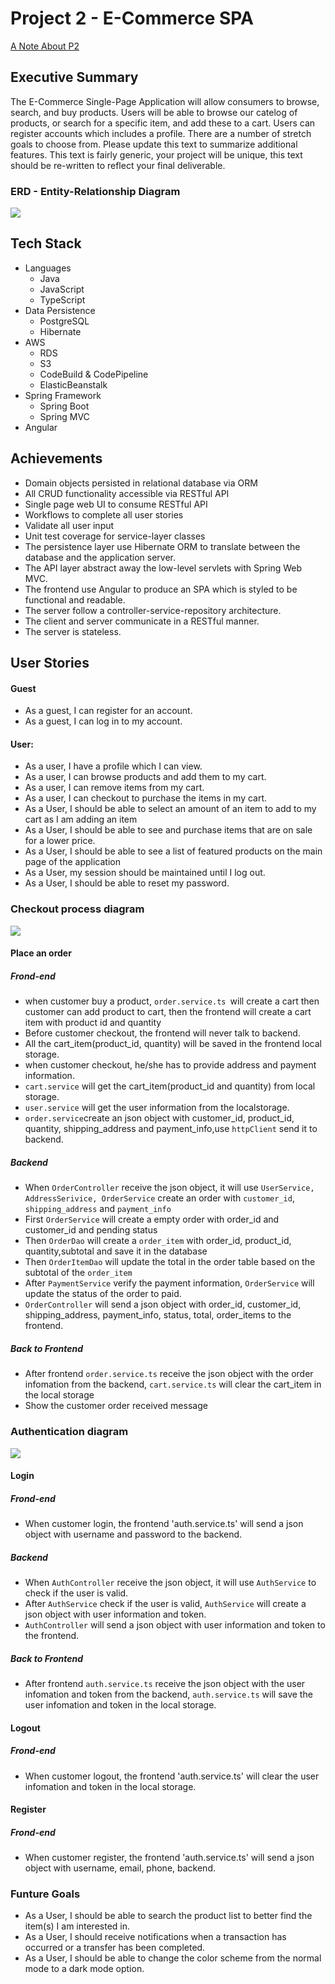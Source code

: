 # Project 2 - E-Commerce SPA
[A Note About P2](https://github.com/220328-Java-Full-Stack-AWS/Curriculum-Notes/blob/main/P2.md)
## Executive Summary
The E-Commerce Single-Page Application will allow consumers to browse, search, and buy products. Users will be able to browse our catelog of products, or search for a specific item, and add these to a cart. Users can register accounts which includes a profile. There are a number of stretch goals to choose from. Please update this text to summarize additional features. This text is fairly generic, your project will be unique, this text should be re-written to reflect your final deliverable.

### ERD - Entity-Relationship Diagram

![](/backend/images/database/ERD.png) 

## Tech Stack
 - Languages
   - Java
   - JavaScript
   - TypeScript
 - Data Persistence
   - PostgreSQL
   - Hibernate
 - AWS
   - RDS
   - S3
   - CodeBuild & CodePipeline
   - ElasticBeanstalk
 - Spring Framework
   - Spring Boot
   - Spring MVC
 - Angular



## Achievements

* Domain objects persisted in relational database via ORM
* All CRUD functionality accessible via RESTful API
* Single page web UI to consume RESTful API
* Workflows to complete all user stories
* Validate all user input
* Unit test coverage for service-layer classes
* The persistence layer  use Hibernate ORM to translate between the database and the application server. 
* The API layer abstract away the low-level servlets with Spring Web MVC. 
* The frontend  use Angular to produce an SPA which is styled to be functional and readable. 
* The server follow a  controller-service-repository architecture.
* The client and server  communicate in a RESTful manner.
* The server is stateless. 


## User Stories

#### Guest
- As a guest, I can register for an account.
- As a guest, I can log in to my account.

#### User:
- As a user, I have a profile which I can view.
- As a user, I can browse products and add them to my cart.
- As a user, I can remove items from my cart.
- As a user, I can checkout to purchase the items in my cart.
- As a User, I should be able to select an amount of an item to add to my cart as I am adding an item
- As a User, I should be able to see and purchase items that are on sale for a lower price.
- As a User, I should be able to see a list of featured products on the main page of the application
- As a User, my session should be maintained until I log out.
- As a User, I should be able to reset my password.

### Checkout process diagram
 ![](backend/images/diagram/check-out-process.png)

#### Place an order
##### Frond-end
* when customer buy a product, `order.service.ts `will create a cart
then customer can add product to cart, then the frontend will create a cart item with product id and quantity
* Before customer checkout, the frontend will never talk to backend.
* All the cart_item(product_id, quantity) will be saved in the frontend local storage.
* when customer checkout, he/she has to provide address and payment information. 
* `cart.service` will get the cart_item(product_id and quantity) from local storage.
* `user.service` will get the user information from the localstorage.
* `order.service`create an json object with customer_id, product_id, quantity, shipping_address and payment_info,use `httpClient` send it to backend.
##### Backend
* When `OrderController` receive the json object, it will use `UserService, AddressSerivice, OrderService` create an order with `customer_id`, `shipping_address` and `payment_info `
* First `OrderService` will create a empty order with order_id and customer_id and pending status 
* Then `OrderDao` will create a `order_item` with order_id, product_id, quantity,subtotal and save it in the database 
* Then `OrderItemDao` will update the total in the order table based on the subtotal of the `order_item` 
* After `PaymentService` verify the payment information, `OrderService` will update the status of the order to paid. 
* `OrderController` will send a json object with order_id, customer_id, shipping_address, payment_info, status, total, order_items to the frontend.
##### Back to Frontend
* After frontend `order.service.ts` receive the json object with the order infomation from the backend, `cart.service.ts` will clear the cart_item in the local storage
* Show the customer order received message



### Authentication diagram
 ![](/frontend/images/angular-12-jwt-authentication-flow.png)

#### Login
##### Frond-end
* When customer login, the frontend 'auth.service.ts' will send a json object with username and password to the backend.
##### Backend
* When `AuthController` receive the json object, it will use `AuthService` to check if the user is valid.
* After `AuthService` check if the user is valid, `AuthService` will create a json object with user information and token.
* `AuthController` will send a json object with user information and token to the frontend.
##### Back to Frontend
* After frontend `auth.service.ts` receive the json object with the user infomation and token from the backend, `auth.service.ts` will save the user infomation and token in the local storage.

#### Logout
##### Frond-end
* When customer logout, the frontend 'auth.service.ts' will clear the user infomation and token in the local storage.

#### Register
##### Frond-end
* When customer register, the frontend 'auth.service.ts' will send a json object with username, email, phone, backend.
  


### Funture Goals
- As a User, I should be able to search the product list to better find the item(s) I am interested in.
- As a User, I should receive notifications when a transaction has occurred or a transfer has been completed.
-  As a User, I should be able to change the color scheme from the normal mode to a dark mode option.


